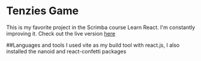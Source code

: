 # Tenzies Game
This is my favorite project in the Scrimba course Learn React. I'm constantly improving it.
Check out the live version [here](https://topman-tenzies.netlify.app/)

##Languages and tools
I used vite as my build tool with react.js, I also installed the nanoid and react-confetti packages
